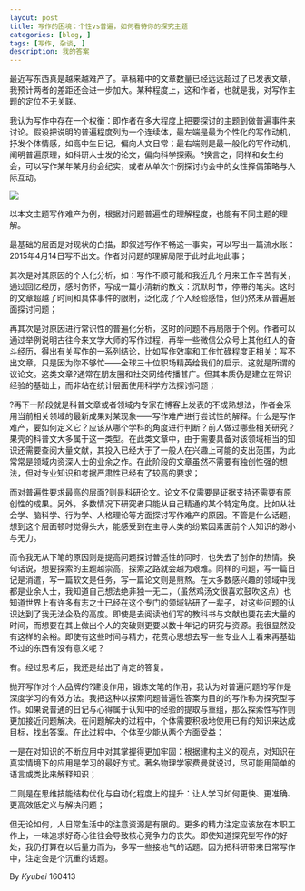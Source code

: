 ```yaml
---
layout: post
title: 写作的困境：个性vs普遍，如何看待你的探究主题 
categories: [blog, ]
tags: [写作, 杂谈, ]
description: 我的答案
---
```

最近写东西真是越来越难产了。草稿箱中的文章数量已经远远超过了已发表文章，我预计两者的差距还会进一步加大。某种程度上，这和作者，也就是我，对写作主题的定位不无关联。

我认为写作中存在一个权衡：即作者在多大程度上把要探讨的主题到做普遍事件来讨论。假设把说明的普遍程度列为一个连续体，最左端是最为个性化的写作动机，抒发个体情感，如高中生日记，偏向人文日常；最右端则是最一般化的写作动机，阐明普遍原理，如科研人士发的论文，偏向科学探索。?换言之，同样和女生约会，可以写作某年某月约会纪实，或者从单次个例探讨约会中的女性择偶策略与人际互动。

![](http://o86oi1x1i.bkt.clouddn.com/%E5%8D%9A%E5%AE%A2-%E5%86%99%E4%BD%9C%E4%B8%AA%E6%80%A7.jpg)
 
以本文主题写作难产为例，根据对问题普遍性的理解程度，也能有不同主题的理解。

最基础的层面是对现状的白描，即叙述写作不畅这一事实，可以写出一篇流水账：2015年4月14日写不出文。作者对问题的理解局限于此时此地此事；

其次是对其原因的个人化分析，如：写作不顺可能和我近几个月来工作辛苦有关，通过回忆经历，感时伤怀，写成一篇小清新的散文：沉默时节，停滞的笔尖。这时的文章超越了时间和具体事件的限制，泛化成了个人经验感悟，但仍然未从普遍层面探讨问题；

再其次是对原因进行常识性的普遍化分析，这时的问题不再局限于个例。作者可以通过举例说明古往今来文学大师的写作过程，再举一些微信公众号上其他红人的奋斗经历，得出有关写作的一系列结论，比如写作效率和工作忙碌程度正相关：写不出文章，只是因为你不够忙——全球三十位职场精英给我们的启示。这就是所谓的议论文。这类文章?通常在朋友圈和社交网络传播甚广。但其本质仍是建立在常识经验的基础上，而非站在统计层面使用科学方法探讨问题；

?再下一阶段就是科普文章或者领域内专家在博客上发表的不成熟想法，作者会采用当前相关领域的最新成果对某现象——写作难产进行尝试性的解释。什么是写作难产，要如何定义它？应该从哪个学科的角度进行判断？前人做过哪些相关研究？果壳的科普文大多属于这一类型。在此类文章中，由于需要具备对该领域相当的知识还需要查阅大量文献，其投入已经大于了一般人在兴趣上可能的支出范围，为此常常是领域内资深人士的业余之作。在此阶段的文章虽然不需要有独创性强的想法，但对专业知识和考据严肃性已经有了较高的要求；

而对普遍性要求最高的层面?则是科研论文。论文不仅需要是证据支持还需要有原创性的成果。另外，多数情况下研究者只能从自己精通的某个特定角度。比如从社会学、脑科学、行为学、人格理论等方面探讨写作难产的原因。不管是什么话题，想到这个层面顿时觉得头大，能感受到在主导人类的纷繁因素面前个人知识的渺小与无力。

而令我无从下笔的原因则是提高问题探讨普适性的同时，也失去了创作的热情。换句话说，想要探索的主题越崇高，探索之路就会越为艰难。同样的问题，写一篇日记是消遣，写一篇软文是任务，写一篇论文则是煎熬。在大多数感兴趣的领域中我都是业余人士，我知道自己想法绝非独一无二，（虽然鸡汤文很喜欢鼓吹这点）也知道世界上有许多有志之士已经在这个专门的领域钻研了一辈子，对这些问题的认识达到了我无法企及的高度。即使是去阅读他们写的教科书与文献也要花去大量的时间，而想要在其上做出个人的突破则更要以数十年记的研究与资源。我很显然没有这样的余裕。即使有这些时间与精力，花费心思想去写一些专业人士看来再基础不过的东西有没有意义呢？

有。经过思考后，我还是给出了肯定的答复。

抛开写作对个人品牌的?建设作用，锻炼文笔的作用，我认为对普遍问题的写作是深度学习的有效方法。我把这种以探索问题普遍性答案为目的的写作称为探究型写作。如果说普通的日记与心得属于认知中的经验的提取与重组，那么探索性写作则更加接近问题解决。在问题解决的过程中，个体需要积极地使用已有的知识来达成目标，找出答案。在此过程中，个体至少能从两个方面受益：

一是在对知识的不断应用中对其掌握得更加牢固：根据建构主义的观点，对知识在真实情境下的应用是学习的最好方式。著名物理学家费曼就说过，尽可能用简单的语言或类比来解释知识；

二则是在思维技能结构优化与自动化程度上的提升：让人学习如何更快、更准确、更高效低定义与解决问题；

但无论如何，人日常生活中的注意资源是有限的。更多的精力注定应该放在本职工作上，一味追求好奇心往往会导致核心竞争力的丧失。即使知道探究型写作的好处，我仍打算在以后量力而为，多写一些接地气的话题。因为把科研带来日常写作中，注定会是个沉重的话题。

By *Kyubei* 160413
